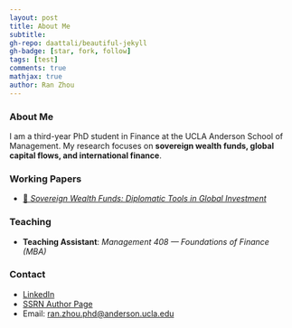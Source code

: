 ```yaml
---
layout: post
title: About Me
subtitle: 
gh-repo: daattali/beautiful-jekyll
gh-badge: [star, fork, follow]
tags: [test]
comments: true
mathjax: true
author: Ran Zhou
---
```


### About Me

I am a third-year PhD student in Finance at the UCLA Anderson School of Management.
My research focuses on **sovereign wealth funds, global capital flows, and international finance**.

### Working Papers

- [📄 *Sovereign Wealth Funds: Diplomatic Tools in Global Investment*](https://papers.ssrn.com/sol3/papers.cfm?abstract_id=5448434)

### Teaching

- **Teaching Assistant**: *Management 408 — Foundations of Finance (MBA)*

### Contact

- [LinkedIn](https://www.linkedin.com/in/ran-zhou-353bb470/)  
- [SSRN Author Page](https://papers.ssrn.com/Sol3/Cf_Dev/AbsByAuth.cfm?per_id=8011124)
- Email: <ran.zhou.phd@anderson.ucla.edu>
